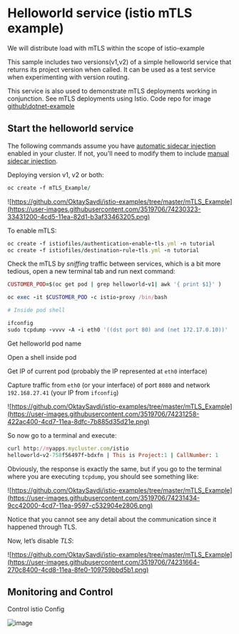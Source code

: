 


# Helloworld service (istio mTLS example)

We will distribute load with mTLS within the scope of istio-example

This sample includes two versions(v1,v2) of a simple helloworld service that returns its project version when called. It can be used as a test service when experimenting with version routing.

This service is also used to demonstrate mTLS deployments working in conjunction. See mTLS deployments using Istio. Code repo for image [github\dotnet-example](https://github.com/OktaySavdi/dotnet-example)

## Start the helloworld service

The following commands assume you have [automatic sidecar injection](https://istio.io/docs/setup/additional-setup/sidecar-injection/#automatic-sidecar-injection) enabled in your cluster. If not, you'll need to modify them to include [manual sidecar injection](https://istio.io/docs/setup/additional-setup/sidecar-injection/#manual-sidecar-injection).


Deploying version v1, v2 or both:
```ruby
oc create -f mTLS_Example/
```
    
![https://github.com/OktaySavdi/istio-examples/tree/master/mTLS_Example](https://user-images.githubusercontent.com/3519706/74230323-33431200-4cd5-11ea-82d1-b3af33463205.png)

To enable mTLS:

```ruby
oc create -f istiofiles/authentication-enable-tls.yml -n tutorial
oc create -f istiofiles/destination-rule-tls.yml -n tutorial
```

Check the mTLS by  _sniffing_  traffic between services, which is a bit more tedious, open a new terminal tab and run next command:

```ruby
CUSTOMER_POD=$(oc get pod | grep helloworld-v1| awk '{ print $1}' )

oc exec -it $CUSTOMER_POD -c istio-proxy /bin/bash

# Inside pod shell

ifconfig 
sudo tcpdump -vvvv -A -i eth0 '((dst port 80) and (net 172.17.0.10))' 
```

Get helloworld pod name

Open a shell inside pod

Get IP of current pod (probably the IP represented at  `eth0`  interface)

Capture traffic from  `eth0`  (or your interface) of port  `8080`  and network  `192.168.27.41`  (your IP from  `ifconfig`)

![https://github.com/OktaySavdi/istio-examples/tree/master/mTLS_Example](https://user-images.githubusercontent.com/3519706/74231258-422ac400-4cd7-11ea-8dfc-7b885d35d21e.png)

So now go to a terminal and execute:

```ruby
curl http://myapps.mycluster.com/istio
helloworld-v2-758f56497f-bdxfn | This is Project:1 | CallNumber: 1
```
Obviously, the response is exactly the same, but if you go to the terminal where you are executing `tcpdump`, you should see something like:

![https://github.com/OktaySavdi/istio-examples/tree/master/mTLS_Example](https://user-images.githubusercontent.com/3519706/74231434-9cc42000-4cd7-11ea-9597-c532904e2806.png)

Notice that you cannot see any detail about the communication since it happened through TLS.

Now, let’s disable _TLS_:

![https://github.com/OktaySavdi/istio-examples/tree/master/mTLS_Example](https://user-images.githubusercontent.com/3519706/74231664-270c8400-4cd8-11ea-8fe0-109759bbd5b1.png)

## Monitoring and Control

Control istio Config

![image](https://user-images.githubusercontent.com/3519706/116877626-dcea2800-ac26-11eb-8e6a-53aeb8aad995.png)
